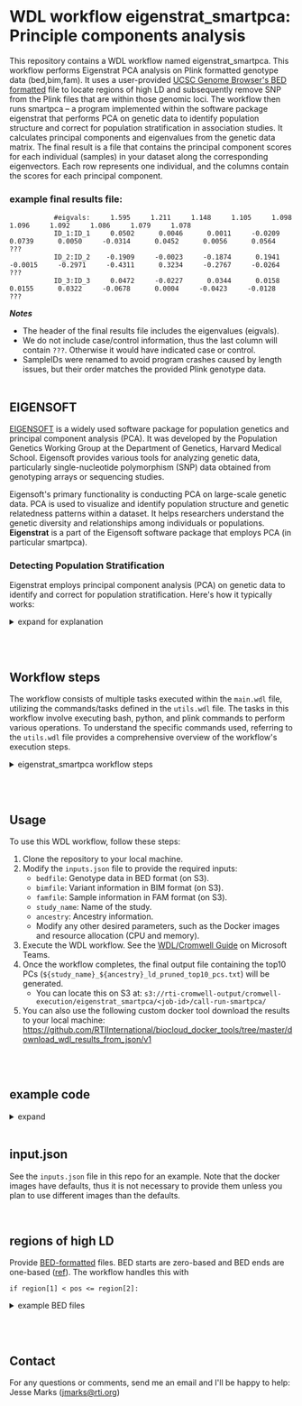 # WDL workflow eigenstrat_smartpca: Principle components analysis 

This repository contains a WDL workflow named eigenstrat_smartpca. This workflow performs Eigenstrat PCA analysis on Plink formatted genotype data (bed,bim,fam). It uses a user-provided [UCSC Genome Browser's BED formatted](https://genome.ucsc.edu/FAQ/FAQformat.html#format1) file to locate regions of high LD and subsequently remove SNP from the Plink files that are within those genomic loci. The workflow then runs smartpca – a program implemented within the software package eigenstrat that performs PCA on genetic data to identify population structure and correct for population stratification in association studies. It calculates principal components and eigenvalues from the genetic data matrix. The final result is a file that contains the principal component scores for each individual (samples) in your dataset along the corresponding eigenvectors. Each row represents one individual, and the columns contain the scores for each principal component. 

### example final results file:
```
           #eigvals:     1.595     1.211     1.148     1.105     1.098     1.096     1.092     1.086     1.079     1.078
           ID_1:ID_1     0.0502      0.0046      0.0011     -0.0209      0.0739      0.0050     -0.0314      0.0452      0.0056      0.0564              ???
           ID_2:ID_2    -0.1909     -0.0023     -0.1874      0.1941     -0.0015     -0.2971     -0.4311      0.3234     -0.2767     -0.0264              ???
           ID_3:ID_3     0.0472     -0.0227      0.0344      0.0158      0.0155      0.0322     -0.0678      0.0004     -0.0423     -0.0128              ???
```
**_Notes_**
* The header of the final results file includes the eigenvalues (eigvals).
* We do not include case/control information, thus the last column will contain `???`. Otherwise it would have indicated case or control.
* SampleIDs were renamed to avoid program crashes caused by length issues, but their order matches the provided Plink genotype data.
<br><br>


## EIGENSOFT
[EIGENSOFT](https://www.hsph.harvard.edu/alkes-price/software/) is a widely used software package for population genetics and principal component analysis (PCA). It was developed by the Population Genetics Working Group at the Department of Genetics, Harvard Medical School. Eigensoft provides various tools for analyzing genetic data, particularly single-nucleotide polymorphism (SNP) data obtained from genotyping arrays or sequencing studies. 

Eigensoft's primary functionality is conducting PCA on large-scale genetic data. PCA is used to visualize and identify population structure and genetic relatedness patterns within a dataset. It helps researchers understand the genetic diversity and relationships among individuals or populations. **Eigenstrat** is a part of the Eigensoft software package that employs PCA (in particular smartpca). 

### Detecting Population Stratification
Eigenstrat employs principal component analysis (PCA) on genetic data to identify and correct for population stratification. Here's how it typically works:
<details>
  <summary>expand for explanation</summary>

1. **Genetic Data Input**: Eigenstrat takes genetic data, usually in the form of SNP (single-nucleotide polymorphism) data, as input. This data contains genotypes of individuals at various genetic markers across the genome.
1. **PCA Calculation**: Eigenstrat performs principal component analysis (PCA) on the genetic data. PCA helps identify the principal components that explain the largest sources of genetic variation within the dataset. In the context of population stratification, these principal components often correspond to the underlying genetic ancestry of the individuals.
1. **Population Structure Inference**: The principal components identified by PCA can be used to infer the genetic ancestry of each individual in the dataset. This information allows Eigenstrat to group individuals with similar genetic backgrounds together.
1. **Statistical Correction**: After inferring the population structure, Eigenstrat statistically corrects for the confounding effects of population stratification in association tests. It adjusts the association statistics to account for the genetic ancestry of the individuals, thereby reducing the risk of false-positive associations.
   
By applying Eigenstrat's population stratification correction, researchers can improve the accuracy and reliability of genetic association studies, making it a valuable tool in genetic epidemiology and related research areas.
</details>




<br><br>

## Workflow steps
The workflow consists of multiple tasks executed within the `main.wdl` file, utilizing the commands/tasks defined in the `utils.wdl` file. The tasks in this workflow involve executing bash, python, and plink commands to perform various operations. To understand the specific commands used, referring to the `utils.wdl` file provides a comprehensive overview of the workflow's execution steps.

<details>
  <summary>eigenstrat_smartpca workflow steps</summary>

  <details>
  <summary><b>Step 1:</b> locate_high_ld_regions</summary>
  
   - Description: This step identifies high LD regions in the genotype data.
   - Inputs:
     - `bimfile`: BIM file containing variant information
     - `reference_file`: `Tab Separated text file containing regions of high LD.` See https://genome.sph.umich.edu/wiki/Regions_of_high_linkage_disequilibrium_(LD) for examples.
     - `docker`: Docker image (Ubuntu 22.04)
     - `cpu`: Number of CPUs to allocate
     - `mem`: Amount of memory to allocate
</details>


<details>
<summary><b>Step 2:</b> remove_high_ld_regions</summary>
  
   - Description: This step removes high LD regions from the genotype data.
   - Inputs:
     - `study_name`: Name of the study
     - `ancestry`: Ancestry information
     - `bedfile`: BED file containing genotype data
     - `bimfile`: BIM file containing variant information
     - `famfile`: FAM file containing sample information
     - `high_ld_regions`: High LD regions identified in the previous step
     - `docker`: Docker image (Plink v1.9)
     - `cpu`: Number of CPUs to allocate
     - `mem`: Amount of memory to allocate
    <br>
</details>



<details>
<summary><b>Step 3:</b> ld_pruning</summary>

   - Description: This step performs LD pruning on the genotype data.
   - Inputs:
     - `study_name`: Name of the study
     - `ancestry`: Ancestry information
     - `bedfile`: BED file containing genotype data
     - `bimfile`: BIM file containing variant information
     - `famfile`: FAM file containing sample information
     - `docker`: Docker image (Plink v1.9)
     - `cpu`: Number of CPUs to allocate
     - `mem`: Amount of memory to allocate
     <br>
</details>

<details>
<summary><b>Step 4:</b>: merge_pruned</summary>
  
   - Description: This step merges the pruned genotype files.
   - Inputs:
     - `pruned_files`: List of pruned genotype files
     - `docker`: Docker image (Ubuntu 18.04)
     - `cpu`: Number of CPUs to allocate
     - `mem`: Amount of memory to allocate
     <br>
</details>



<details>
<summary><b>Step 5:</b> extract_ld_variants</summary>

  - Description: This step extracts LD variants from the genotype data.
   - Inputs:
     - `study_name`: Name of the study
     - `ancestry`: Ancestry information
     - `bedfile`: BED file containing genotype data
     - `bimfile`: BIM file containing variant information
     - `famfile`: FAM file containing sample information
     - `combined_variants`: Combined variant information from the previous step
     - `docker`: Docker image (Plink v1.9)
     - `cpu`: Number of CPUs to allocate
     - `mem`: Amount of memory to allocate
<br>
</details>


 
<details>
<summary><b>Step 6:</b> rename_bimfam</summary>

   - Description: This step renames the BIM and FAM files.
   - Inputs:
     - `bimfile`: BIM file to rename
     - `famfile`: FAM file to rename
     - `docker`: Docker image (Plink v1.9)
     - `cpu`: Number of CPUs to allocate
     - `mem`: Amount of memory to allocate  
</details>




<details>
<summary><b>Step 7:</b> run_smartpca</summary>

   - Description: This step runs SMARTPCA analysis on the genotype data.
   - Inputs:
     - `ancestry`: Ancestry information
     - `study_name`: Name of the study
     - `bedfile`: BED file containing genotype data
     - `bimfile`: Renamed BIM file
     - `famfile`: Renamed FAM file
     - `docker`: Docker image (Eigensoft v6.1.4)
     - `cpu`: Number of CPUs to allocate
     - `mem`: Amount of memory to allocate  
<br>
</details>
</details>



<br><br>


## Usage

To use this WDL workflow, follow these steps:

1. Clone the repository to your local machine.
1. Modify the `inputs.json` file to provide the required inputs:
   - `bedfile`: Genotype data in BED format (on S3).
   - `bimfile`: Variant information in BIM format (on S3).
   - `famfile`: Sample information in FAM format (on S3).
   - `study_name`: Name of the study.
   - `ancestry`: Ancestry information.
   - Modify any other desired parameters, such as the Docker images and resource allocation (CPU and memory).
1. Execute the WDL workflow. See the [WDL/Cromwell Guide](https://researchtriangleinstitute.sharepoint.com/sites/OmicsGroup/_layouts/15/Doc.aspx?sourcedoc={a2b17bca-8f68-4450-a563-f80609bd497a}&action=edit&wd=target%28Computing%20Infrastructure.one%7Ca745a153-ea3f-4b6e-8f16-9163bfe64932%2FWDL%5C%2FCromwell%20Guide%7C80665feb-2dbf-481d-92d8-cf8c8e7d30dc%2F%29&wdorigin=703) on Microsoft Teams.
1. Once the workflow completes, the final output file containing the top10 PCs (`${study_name}_${ancestry}_ld_pruned_top10_pcs.txt`) will be generated.
   * You can locate this on S3 at: `s3://rti-cromwell-output/cromwell-execution/eigenstrat_smartpca/<job-id>/call-run-smartpca/`
1. You can also use the following custom docker tool download the results to your local machine: https://github.com/RTIInternational/biocloud_docker_tools/tree/master/download_wdl_results_from_json/v1 

<br><br>

## example code
<details>
  <summary>expand</summary>
  
```bash
# clone repo
home=/home/ubuntu
cd $home
git clone --recurse-submodules https://github.com/RTIInternational/biocloud_gwas_workflows

# modify inputs
vim biocloud_gwas_workflows/genotype_pca/inputs.json

# zip dependencies
zip \
    --exclude=*/var/* \
    --exclude=*.git/* \
    --exclude=*/test/* \
    --exclude=*/.idea/* \
    -r imports.zip \
    biocloud_gwas_workflows/

# Open up a connection or tunnel to the Cromwell server using another terminal tab (or more practically, with the screen terminal multiplexer)
ssh -i ~/.ssh/gwas_rsa -L localhost:8000:localhost:8000 ec2-user@54.146.0.138

# Submit job with cURL to Cromwell server (not from within the Cromwell server)
curl -X POST "http://localhost:8000/api/workflows/v1" -H "accept: application/json" \
    -F "workflowSource=@${home}/biocloud_gwas_workflows/genotype_pca/main.wdl" \
    -F "workflowInputs=@${home}/biocloud_gwas_workflows/genotype_pca/inputs.json" \
    -F "workflowDependencies=@${home}/imports.zip" \
    -F "workflowOptions=@${home}/biocloud_gwas_workflows/workflow_options/spot/0216573.000.001_eric_johnson_hiv_omics.json"
# {"id":"033b8637-0dee-429c-87a9-14650e8b9084","status":"Submitted"}

# record job ID
job=033b8637-0dee-429c-87a9-14650e8b9084

# check status of job
curl -X GET "http://localhost:8000/api/workflows/v1/$job/status" # {"status":"Succeeded","id":"033b8637-0dee-429c-87a9-14650e8b9084"}

# download results JSON
curl -X GET "http://localhost:8000/api/workflows/v1/$job/outputs" > outputs.json

# download files from results JSON to local
docker run -it -v $PWD/:/data rtibiocloud/download_wdl_results_from_json:v1_377bef8 \
    --file /data/outputs.json \
    --aws-access-key AKIA12345 \
    --aws-secret-access-key abcde12345
```
</details>
  
  <br>

## input.json
See the `inputs.json` file in this repo for an example. Note that the docker images have defaults, thus it is not necessary to provide them unless you plan to use different images than the defaults.

<br>

## regions of high LD
Provide [BED-formatted](https://en.wikipedia.org/wiki/BED_(file_format)) files. BED starts are zero-based and BED ends are one-based ([ref](https://storage.googleapis.com/google-code-archive-downloads/v2/code.google.com/bedtools/BEDTools-User-Manual.v4.pdf#%5B%7B%22num%22%3A381%2C%22gen%22%3A0%7D%2C%7B%22name%22%3A%22XYZ%22%7D%2C54%2C392.724%2C0%5D)). The workflow handles this with
```
if region[1] < pos <= region[2]:
```
<details>
  <summary>example BED files</summary>

There are example BED files on S3 for genome build 37 and 38. These files were created using the wiki at: https://genome.sph.umich.edu/wiki/Regions_of_high_linkage_disequilibrium_(LD).
You can use these, or create your own to provide to the workflow.
- `s3://rti-common/linkage_disequilibrium/regions_of_high_ld_for_pca_wdl_wf_hg19.bed`
- `s3://rti-common/linkage_disequilibrium/regions_of_high_ld_for_pca_wdl_wf_hg38.bed`
</details>


<br><br>

## Contact
For any questions or comments, send me an email and I'll be happy to help: Jesse Marks (jmarks@rti.org)

